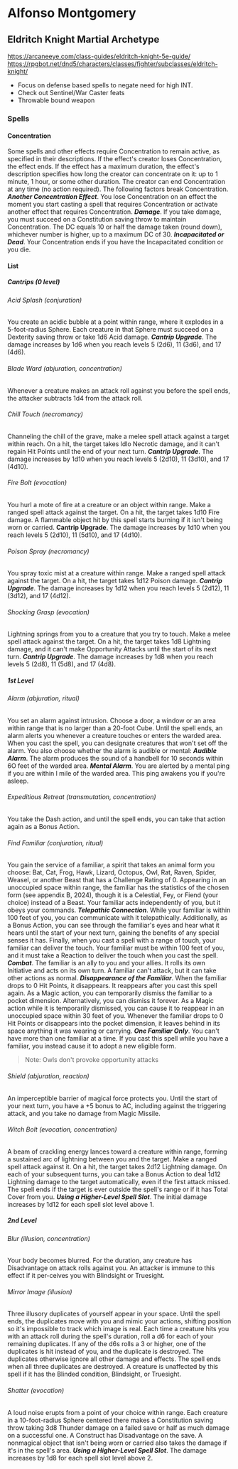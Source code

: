 # Alfonso Montgomery


## Eldritch Knight Martial Archetype

https://arcaneeye.com/class-guides/eldritch-knight-5e-guide/
https://rpgbot.net/dnd5/characters/classes/fighter/subclasses/eldritch-knight/

- Focus on defense based spells to negate need for high INT.
- Check out Sentinel/War Caster feats
- Throwable bound weapon 
### Spells
#### Concentration
Some spells and other effects require Concentration to remain active, as specified in their descriptions. If the effect's creator loses Concentration, the effect ends. If the effect has a maximum duration, the effect's description specifies how long the creator can concentrate on it: up to 1 minute, 1 hour, or some other duration. The creator can end Concentration at any time (no action required). The following factors break Concentration.
***Another Concentration Effect***. You lose Concentration on an effect the moment you start casting a spell that requires Concentration or activate another effect that requires Concentration.
***Damage***. lf you take damage, you must succeed on a Constitution saving throw to maintain Concentration. The DC equals 10 or half the damage taken (round down), whichever number is higher, up to a maximum DC of 30.
***lncapacitated or Dead***. Your Concentration ends if you have the Incapacitated condition or you die.

#### List
##### Cantrips (0 level)
###### Acid Splash (conjuration)
You create an acidic bubble at a point within range, where it explodes in a 5-foot-radius Sphere. Each creature in that Sphere must succeed on a Dexterity saving throw or take 1d6 Acid damage.
***Cantrip Upgrade***. The damage increases by 1d6 when you reach levels 5 (2d6), 11 (3d6), and 17 (4d6).

###### Blade Ward (abjuration, concentration)
Whenever a creature makes an attack roll against you before the spell ends, the attacker subtracts 1d4 from the attack roll.

###### Chill Touch (necromancy)
Channeling the chill of the grave, make a melee spell attack against a target within reach. On a hit, the target takes ldlo Necrotic damage, and it can't regain Hit Points until the end of your next turn.
***Cantrip Upgrade***. The damage increases by 1d10 when you reach levels 5 (2d10), 11 (3d10), and 17 (4d10).

###### Fire Bolt (evocation)
You hurl a mote of fire at a creature or an object within range. Make a ranged spell attack against the target. On a hit, the target takes 1d10 Fire damage. A flammable object hit by this spell starts burning if it isn't being worn or carried.
**Cantrip Upgrade**. The damage increases by 1d10 when you reach levels 5 (2d10), 11 (5d10), and 17 (4d10).

###### Poison Spray (necromancy)
You spray toxic mist at a creature within range. Make a ranged spell attack against the target. On a hit, the target takes 1d12 Poison damage.
***Cantrip Upgrade***. The damage increases by 1d12 when you reach levels 5 (2d12), 11 (3d12), and 17 (4d12).

###### Shocking Grasp (evocation)
Lightning springs from you to a creature that you try to touch. Make a melee spell attack against the target. On a hit, the target takes 1d8 Lightning damage, and it can't make Opportunity Attacks until the start of its next turn.
***Cantrip Upgrade***. The damage increases by 1d8 when you reach levels 5 (2d8), 11 (5d8), and 17 (4d8).

##### 1st Level
###### Alarm (abjuration, ritual)
You set an alarm against intrusion. Choose a door, a window or an area within range that is no larger than a 20-foot Cube. Until the spell ends, an alarm alerts you whenever a creature touches or enters the warded area. When you cast the spell, you can designate creatures that won't set off the alarm. You also choose whether the alarm is audible or mental:
***Audible Alarm***. The alarm produces the sound of
a handbell for 10 seconds within 6O feet of the
warded area.
***Mental Alarm***. You are alerted by a mental ping
if you are within l mile of the warded area. This
ping awakens you if you're asleep.

###### Expeditious Retreat (transmutation, concentration)
You take the Dash action, and until the spell ends, you can take that action again as a Bonus Action.

###### Find Familiar (conjuration, ritual)
You gain the service of a familiar, a spirit that takes an animal form you choose: Bat, Cat, Frog, Hawk, Lizard, Octopus, Owl, Rat, Raven, Spider, Weasel, or another Beast that has a Challenge Rating of 0. Appearing in an unoccupied space within range, the familiar has the statistics of the chosen form (see appendix B, 2024), though it is a Celestial, Fey, or Fiend (your choice) instead of a Beast. Your familiar acts independently of you, but it obeys your commands.
***Telepathic Connection***. While your familiar is within 100 feet of you, you can communicate with it telepathically. Additionally, as a Bonus Action, you can see through the familiar's eyes and hear what it hears until the start of your next turn, gaining the benefits of any special senses it has.
Finally, when you cast a spell with a range of touch, your familiar can deliver the touch. Your familiar must be within 100 feet of you, and it must take a Reaction to deliver the touch when you cast the spell.
***Combat***. The familiar is an ally to you and your allies. It rolls its own Initiative and acts on its own turn. A familiar can't attack, but it can take other actions as normal.
***Disappearance of the Familiar***. When the familiar drops to 0 Hit Points, it disappears. It reappears after you cast this spell again. As a Magic action, you can temporarily dismiss the familiar to a pocket dimension. Alternatively, you can dismiss it forever. As a Magic action while it is temporarily dismissed, you can cause it to reappear in an unoccupied space within 30 feet of you. Whenever the familiar drops to 0 Hit Points or disappears into the pocket dimension, it leaves behind in its space anything it was wearing or carrying.
***One Familiar Only***. You can't have more than one familiar at a time. If you cast this spell while you have a familiar, you instead cause it to adopt a new eligible form.

> Note: Owls don't provoke opportunity attacks

###### Shield (abjuration, reaction)
An imperceptible barrier of magical force protects you. Until the start of your next turn, you have a +5 bonus to AC, including against the triggering attack, and you take no damage from Magic Missile.

###### Witch Bolt (evocation, concentration)
A beam of crackling energy lances toward a creature within range, forming a sustained arc of lightning between you and the target. Make a ranged spell attack against it. On a hit, the target takes 2d12 Lightning damage.
On each of your subsequent turns, you can take a Bonus Action to deal 1d12 Lightning damage to the target automatically, even if the first attack missed.
The spell ends if the target is ever outside the spell's range or if it has Total Cover from you.
***Using a Higher-Level Spell Slot***. The initial damage increases by 1d12 for each spell slot level above 1.

##### 2nd Level
###### Blur (illusion, concentration)
Your body becomes blurred. For the duration, any creature has Disadvantage on attack rolls against you. An attacker is immune to this effect if it per-ceives you with Blindsight or Truesight.
###### Mirror Image (illusion)
Three illusory duplicates of yourself appear in your space. Until the spell ends, the duplicates move with you and mimic your actions, shifting position so it's impossible to track which image is real.
Each time a creature hits you with an attack roll during the spell's duration, roll a d6 for each of your remaining duplicates. If any of the d6s rolls a 3 or higher, one of the duplicates is hit instead of you, and the duplicate is destroyed. The duplicates otherwise ignore all other damage and effects. The spell ends when all three duplicates are destroyed.
A creature is unaffected by this spell if it has the Blinded condition, Blindsight, or Truesight.
###### Shatter (evocation)
A loud noise erupts from a point of your choice within range. Each creature in a 10-foot-radius Sphere centered there makes a Constitution saving throw taking 3d8 Thunder damage on a failed save or half as much damage on a successful one. A Construct has Disadvantage on the save.
A nonmagical object that isn't being worn or carried also takes the damage if it's in the spell's area.
***Using a Higher-Level Spell SIot***. The damage increases by 1d8 for each spell slot level above 2.